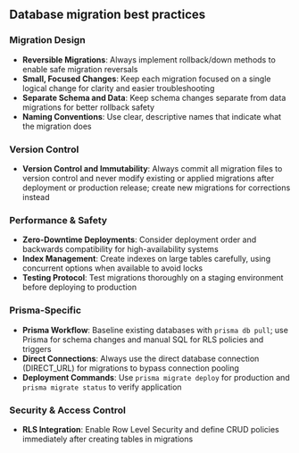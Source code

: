 ## Database migration best practices

### Migration Design

- **Reversible Migrations**: Always implement rollback/down methods to enable safe migration reversals
- **Small, Focused Changes**: Keep each migration focused on a single logical change for clarity and easier troubleshooting
- **Separate Schema and Data**: Keep schema changes separate from data migrations for better rollback safety
- **Naming Conventions**: Use clear, descriptive names that indicate what the migration does

### Version Control

- **Version Control and Immutability**: Always commit all migration files to version control and never modify existing or applied migrations after deployment or production release; create new migrations for corrections instead

### Performance & Safety

- **Zero-Downtime Deployments**: Consider deployment order and backwards compatibility for high-availability systems
- **Index Management**: Create indexes on large tables carefully, using concurrent options when available to avoid locks
- **Testing Protocol**: Test migrations thoroughly on a staging environment before deploying to production

### Prisma-Specific

- **Prisma Workflow**: Baseline existing databases with `prisma db pull`; use Prisma for schema changes and manual SQL for RLS policies and triggers
- **Direct Connections**: Always use the direct database connection (DIRECT_URL) for migrations to bypass connection pooling
- **Deployment Commands**: Use `prisma migrate deploy` for production and `prisma migrate status` to verify application

### Security & Access Control

- **RLS Integration**: Enable Row Level Security and define CRUD policies immediately after creating tables in migrations
